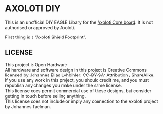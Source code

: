 # AXOLOTI DIY 

This is an unofficial DIY EAGLE Libary for the [Axoloti Core board](http://www.axoloti.com/). It is not authorised or approved by Axoloti.

First thing is a “Axoloti Shield Footprint”.

## LICENSE 
This project is Open Hardware  
All hardware and software design in this project is Creative Commons licensed by Johannes Elias Lohbihler: CC-BY-SA: Attribution / ShareAlike.  
If you use any work in this project, you should credit me, and you must republish any changes you make under the same license.  
This license does permit commercial use of these designs, but consider getting in touch before selling anything.  
This license does not include or imply any connection to the Axoloti project by Johannes Taelman. 